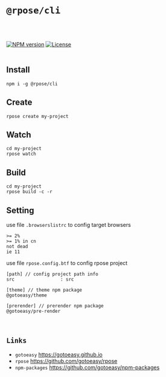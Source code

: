 # `@rpose/cli`
<br>
<br>

[![NPM version](https://img.shields.io/npm/v/@rpose/cli.svg)](https://www.npmjs.com/package/@rpose/cli)
[![License](https://img.shields.io/badge/License-MIT-brightgreen.svg)](https://github.com/gotoeasy/rpose/blob/master/LICENSE)
<br>
<br>

## Install
```
npm i -g @rpose/cli
```

## Create
```
rpose create my-project
```

## Watch
```
cd my-project
rpose watch
```

## Build
```
cd my-project
rpose build -c -r
```

## Setting
use file `.browserslistrc` to config target browsers
```
>= 2%
>= 1% in cn
not dead
ie 11
```

use file `rpose.config.btf` to config rpose project
```
[path] // config project path info
src                 : src

[theme] // theme npm package
@gotoeasy/theme

[prerender] // prerender npm package
@gotoeasy/pre-render
```


<br>

## `Links`
* `gotoeasy` https://gotoeasy.github.io
* `rpose` https://github.com/gotoeasy/rpose
* `npm-packages` https://github.com/gotoeasy/npm-packages

